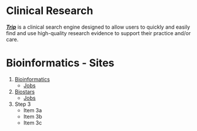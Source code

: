 
# Clinical Research
[***Trip***](https://www.tripdatabase.com/how-to-use-trip)
 is a clinical search engine designed to allow users to quickly and easily find and use high-quality research evidence to support their practice and/or care.
# Bioinformatics - Sites

1. [Bioinformatics](https://bioinformatics.ca/)
    * [Jobs](https://bioinformatics.ca/job-postings/#/?&order=desc)
2. [Biostars](https://www.biostars.org/)
    * [Jobs](https://www.biostars.org/t/Jobs/)
3. Step 3
    * Item 3a
    * Item 3b
    * Item 3c    
